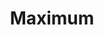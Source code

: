 ---
categories: ["reference"]
tags: ["jarvis"]
title: "Maximum"
linkTitle: "Maximum"
weight: 1
description: >
  A short lead description about this content page. It can be **bold** or _italic_ and can be split over multiple paragraphs.
---